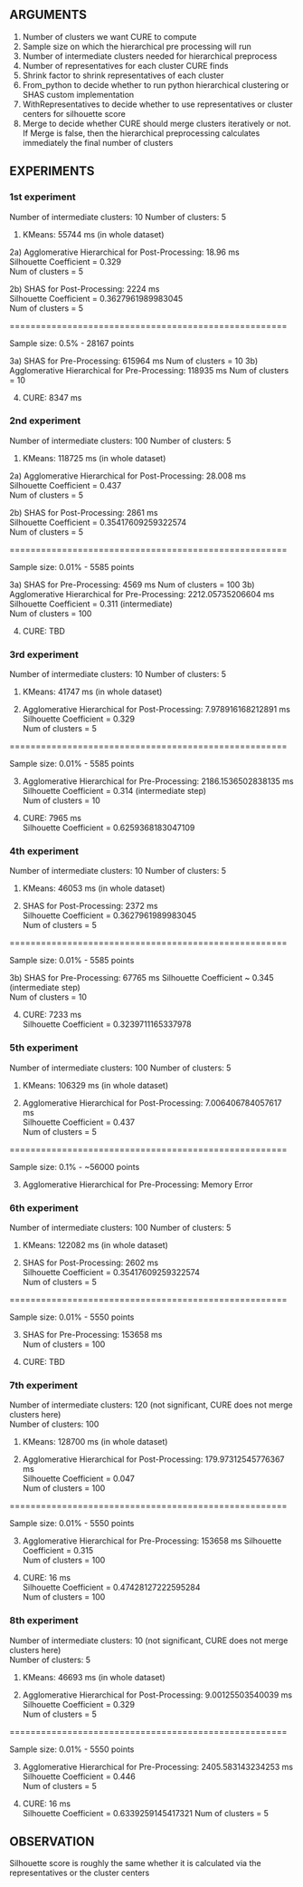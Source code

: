 ## ARGUMENTS  
1) Number of clusters we want CURE to compute
2) Sample size on which the hierarchical pre processing will run
3) Number of intermediate clusters needed for hierarchical preprocess
4) Number of representatives for each cluster CURE finds
5) Shrink factor to shrink representatives of each cluster
6) From_python to decide whether to run python hierarchical clustering or SHAS custom implementation
7) WithRepresentatives to decide whether to use representatives or cluster centers for silhouette score
8) Merge to decide whether CURE should merge clusters iteratively or not. If Merge is false,
 then the hierarchical preprocessing calculates immediately the final number of clusters  
## EXPERIMENTS  
### 1st experiment  
Number of intermediate clusters: 10
Number of clusters: 5

1) KMeans: 55744 ms (in whole dataset)
  
2a) Agglomerative Hierarchical for Post-Processing: 18.96 ms  
    Silhouette Coefficient = 0.329  
    Num of clusters = 5

2b) SHAS for Post-Processing: 2224 ms  
    Silhouette Coefficient = 0.3627961989983045  
    Num of clusters = 5  

=====================================================  
  
Sample size: 0.5% - 28167 points  
    
3a) SHAS for Pre-Processing: 615964 ms
    Num of clusters = 10
3b) Agglomerative Hierarchical for Pre-Processing: 118935 ms
    Num of clusters = 10
    
4) CURE: 8347 ms  

### 2nd experiment  

Number of intermediate clusters: 100
Number of clusters: 5

1) KMeans: 118725 ms (in whole dataset)
  
2a) Agglomerative Hierarchical for Post-Processing: 28.008 ms  
    Silhouette Coefficient = 0.437  
    Num of clusters = 5

2b) SHAS for Post-Processing: 2861 ms  
    Silhouette Coefficient = 0.35417609259322574  
    Num of clusters = 5  

=====================================================  
  
Sample size: 0.01% - 5585 points  
    
3a) SHAS for Pre-Processing: 4569 ms
    Num of clusters = 100
3b) Agglomerative Hierarchical for Pre-Processing: 2212.05735206604 ms  
    Silhouette Coefficient = 0.311 (intermediate)  
    Num of clusters = 100  
    
4) CURE: TBD  

### 3rd experiment  

Number of intermediate clusters: 10
Number of clusters: 5

1) KMeans: 41747 ms (in whole dataset)
  
2) Agglomerative Hierarchical for Post-Processing: 7.978916168212891 ms  
    Silhouette Coefficient = 0.329  
    Num of clusters = 5  

=====================================================  
  
Sample size: 0.01% - 5585 points  
    
3) Agglomerative Hierarchical for Pre-Processing: 2186.1536502838135 ms
    Silhouette Coefficient = 0.314 (intermediate step)  
    Num of clusters = 10
    
4) CURE: 7965 ms  
    Silhouette Coefficient = 0.6259368183047109  
    
### 4th experiment  

Number of intermediate clusters: 10
Number of clusters: 5

1) KMeans: 46053 ms (in whole dataset)
  
2) SHAS for Post-Processing: 2372 ms  
    Silhouette Coefficient = 0.3627961989983045  
    Num of clusters = 5  

=====================================================  
  
Sample size: 0.01% - 5585 points  
    
3b) SHAS for Pre-Processing: 67765 ms
    Silhouette Coefficient ~ 0.345 (intermediate step)  
    Num of clusters = 10
    
4) CURE: 7233 ms  
    Silhouette Coefficient = 0.3239711165337978  
    
### 5th experiment  

Number of intermediate clusters: 100
Number of clusters: 5

1) KMeans: 106329 ms (in whole dataset)
  
2) Agglomerative Hierarchical for Post-Processing: 7.006406784057617 ms  
    Silhouette Coefficient = 0.437  
    Num of clusters = 5  

=====================================================  
  
Sample size: 0.1% - ~56000 points  
    
3) Agglomerative Hierarchical for Pre-Processing: Memory Error  

### 6th experiment  

Number of intermediate clusters: 100
Number of clusters: 5

1) KMeans: 122082 ms (in whole dataset)
  
2) SHAS for Post-Processing: 2602 ms  
    Silhouette Coefficient = 0.35417609259322574  
    Num of clusters = 5  

=====================================================  
  
Sample size: 0.01% - 5550 points  
    
3) SHAS for Pre-Processing: 153658 ms  
    Num of clusters = 100  
    
4) CURE: TBD

### 7th experiment  

Number of intermediate clusters: 120 (not significant, CURE does not merge clusters here)  
Number of clusters: 100

1) KMeans: 128700 ms (in whole dataset)
  
2) Agglomerative Hierarchical for Post-Processing: 179.97312545776367 ms  
    Silhouette Coefficient = 0.047  
    Num of clusters = 100  

=====================================================  
  
Sample size: 0.01% - 5550 points  
    
3) Agglomerative Hierarchical for Pre-Processing: 153658 ms
    Silhouette Coefficient = 0.315  
    Num of clusters = 100  
    
4) CURE: 16 ms  
    Silhouette Coefficient = 0.47428127222595284  
    Num of clusters = 100  
    
### 8th experiment  

Number of intermediate clusters: 10 (not significant, CURE does not merge clusters here)  
Number of clusters: 5

1) KMeans: 46693 ms (in whole dataset)
  
2) Agglomerative Hierarchical for Post-Processing: 9.00125503540039 ms  
    Silhouette Coefficient = 0.329  
    Num of clusters = 5  

=====================================================  
  
Sample size: 0.01% - 5550 points  
    
3) Agglomerative Hierarchical for Pre-Processing: 2405.583143234253 ms
    Silhouette Coefficient = 0.446  
    Num of clusters = 5  
    
4) CURE: 16 ms  
    Silhouette Coefficient = 0.6339259145417321 
    Num of clusters = 5  
    
## OBSERVATION

Silhouette score is roughly the same whether it is calculated via the representatives 
or the cluster centers  